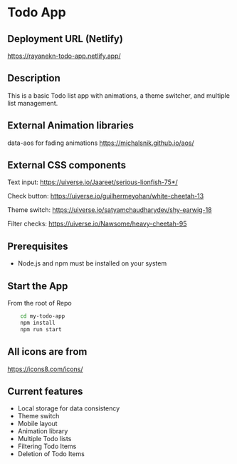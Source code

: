 # Todo App

## Deployment URL (Netlify)
https://rayanekn-todo-app.netlify.app/

## Description
This is a basic Todo list app with animations, a theme switcher, and multiple list management.

## External Animation libraries
data-aos for fading animations
https://michalsnik.github.io/aos/


## External CSS components

Text input:
https://uiverse.io/Jaareet/serious-lionfish-75*/

Check button:
https://uiverse.io/guilhermeyohan/white-cheetah-13 

Theme switch:
https://uiverse.io/satyamchaudharydev/shy-earwig-18

Filter checks:
https://uiverse.io/Nawsome/heavy-cheetah-95


## Prerequisites
- Node.js and npm must be installed on your system


## Start the App

From the root of Repo 
```bash
    cd my-todo-app
    npm install
    npm run start    
```

## All icons are from 
https://icons8.com/icons/


## Current features
- Local storage for data consistency
- Theme switch
- Mobile layout
- Animation library
- Multiple Todo lists
- Filtering Todo Items
- Deletion of Todo Items
